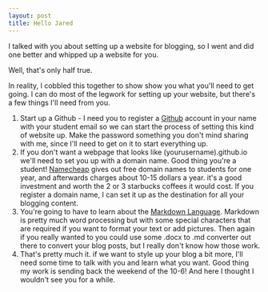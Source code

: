 ```yaml
---
layout: post
title: Hello Jared
---
```

  I talked with you about setting up a website for blogging, so I went and did one better and whipped up a website for you. 
  
  Well, that's only half true. 
   
  In reality, I cobbled this together to show show you what you'll need to get going. I can do most of the legwork for setting up your website, but there's a few things I'll need from you.
  
  1. Start up a Github - I need you to register a [Github](www.github.com) account in your name with your student email so we can start the process of setting this kind of website up. Make the password something you don't mind sharing with me, since I'll need to get on it to start everything up.
  2. If you don't want a webpage that looks like (yourusername).github.io we'll need to set you up with a domain name. Good thing you're a student! [Namecheap](nc.me) gives out free domain names to students for one year, and afterwards charges about 10-15 dollars a year. it's a good investment and worth the 2 or 3 starbucks coffees it would cost. If you register a domain name, I can set it up as the destination for all your blogging content.
  3. You're going to have to learn about the [Markdown Language](https://www.markdownguide.org/getting-started). Markdown is pretty much word processing but with some special characters that are required if you want to format your text or add pictures. Then again if you really wanted to you could use some .docx to .md converter out there to convert your blog posts, but I really don't know how those work.
  4. That's pretty much it. if we want to style up your blog a bit more, I'll need some time to talk with you and learn what you want. Good thing my work is sending back the weekend of the 10-6! And here I thought I wouldn't see you for a while.
  
  
